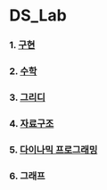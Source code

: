 # DS_Lab

### 1. [구현](./1_implementation/README.md)

### 2. [수학](./2_math/README.md)

### 3. [그리디](./3_greedy/README.md)

### 4. [자료구조](./4_data_structure/README.md)

### 5. [다이나믹 프로그래밍](./5_dp/README.md)

### 6. 그래프

